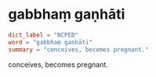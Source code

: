 # gabbhaṃ gaṇhāti

``` toml
dict_label = "NCPED"
word = "gabbhaṃ gaṇhāti"
summary = "conceives, becomes pregnant."
```

conceives, becomes pregnant.


